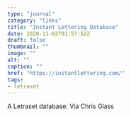 ```yaml
---
type: "journal"
category: "links"
title: "Instant Lettering Database"
date: 2020-11-02T01:57:52Z
draft: false
thumbnail: ""
image: ""
alt: ""
caption: ""
href: "https://instantlettering.com/"
tags:
- letraset
---
```


A Letraset database. Via Chris Glass
